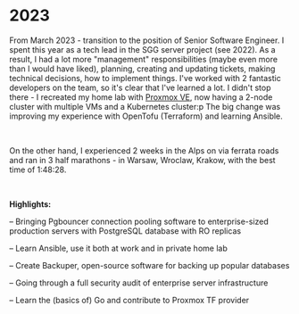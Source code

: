 # 2023

From March 2023 - transition to the position of Senior Software Engineer. I spent this year as a tech lead in the SGG server project (see 2022). As a result, I had a lot more "management" responsibilities (maybe even more than I would have liked), planning, creating and updating tickets, making technical decisions, how to implement things. I've worked with 2 fantastic developers on the team, so it's clear that I've learned a lot. I didn't stop there - I recreated my home lab with [Proxmox VE](https://www.proxmox.com/en/proxmox-virtual-environment/overview), now having a 2-node cluster with multiple VMs and a Kubernetes cluster:p The big change was improving my experience with OpenTofu (Terraform) and learning Ansible.

&nbsp;

On the other hand, I experienced 2 weeks in the Alps on via ferrata roads and ran in 3 half marathons - in Warsaw, Wroclaw, Krakow, with the best time of 1:48:28.

&nbsp;

**Highlights:**

– Bringing Pgbouncer connection pooling software to enterprise-sized production servers with PostgreSQL database with RO replicas

– Learn Ansible, use it both at work and in private home lab

– Create Backuper, open-source software for backing up popular databases

– Going through a full security audit of enterprise server infrastructure

– Learn the (basics of) Go and contribute to Proxmox TF provider
